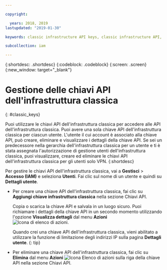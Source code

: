 ```yaml
---

copyright:

  years: 2018, 2019
lastupdated: "2019-01-30"

keywords: classic infrastructure API keys, classic infrastructure API, SoftLayer API key

subcollection: iam

---
```


{:shortdesc: .shortdesc}
{:codeblock: .codeblock}
{:screen: .screen}
{:new_window: target="_blank"}

# Gestione delle chiavi API dell'infrastruttura classica
{: #classic_keys}

Puoi utilizzare le chiavi API dell'infrastruttura classica per accedere alle API dell'infrastruttura classica. Puoi avere una sola chiave API dell'infrastruttura classica per ciascun utente. L'utente il cui account è associato alla chiave API, può creare, eliminare e visualizzare i dettagli della chiave API. Se sei un predecessore nella gerarchia dell'infrastruttura classica per un utente e ti è stata assegnata l'autorizzazione di gestione utenti dell'infrastruttura classica, puoi visualizzare, creare ed eliminare le chiavi API dell'infrastruttura classica per gli utenti solo VPN.
{:shortdesc}

Per gestire le chiavi API dell'infrastruttura classica, vai a **Gestisci** > **Accesso (IAM)** e seleziona **Utenti**. Fai clic sul nome di un utente e quindi su **Dettagli utente**.

  * Per creare una chiave API dell'infrastruttura classica, fai clic su **Aggiungi chiave infrastruttura classica** nella sezione Chiavi API.

     Copia o scarica la chiave API e salvala in un luogo sicuro. Puoi richiamare i dettagli della chiave API in un secondo momento utilizzando l'opzione **Visualizza dettagli** dal menu **Azioni** ![Icona di elenco di azioni](../icons/action-menu-icon.svg).

     Quando crei una chiave API dell'infrastruttura classica, vieni abilitato a utilizzare la funzione di limitazione degli indirizzi IP sulla pagina **Dettagli utente**.
     {: tip}

  * Per eliminare una chiave API dell'infrastruttura classica, fai clic su **Elimina** dal menu **Azioni** ![Icona Elenco di azioni](../icons/action-menu-icon.svg) sulla riga della chiave API nella sezione Chiavi API.

